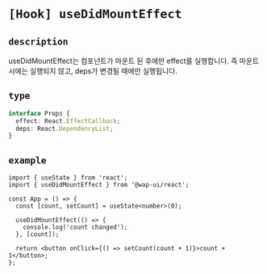 # `[Hook] useDidMountEffect`

## `description`

useDidMountEffect는 컴포넌트가 마운트 된 후에만 effect를 실행합니다.
즉 마운트 시에는 실행되지 않고, deps가 변경될 때에만 실행됩니다.

## `type`

```ts
interface Props {
  effect: React.EffectCallback;
  deps: React.DependencyList;
}
```

## `example`

```tsx
import { useState } from 'react';
import { useDidMountEffect } from '@wap-ui/react';

const App = () => {
  const [count, setCount] = useState<number>(0);

  useDidMountEffect(() => {
    console.log('count changed');
  }, [count]);

  return <button onClick={() => setCount(count + 1)}>count + 1</button>;
};
```
